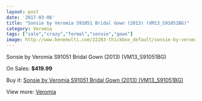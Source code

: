 ```yaml
---
layout: post
date: '2017-03-06'
title: "Sonsie by Veromia S91051 Bridal Gown (2013) (VM13_S91051BG)"
category: Veromia
tags: ["sale","crazy","formal","sonsie","gown"]
image: http://www.benemulti.com/22283-thickbox_default/sonsie-by-veromia-s91051-bridal-gown-2013-vm13s91051bg.jpg
---
```

Sonsie by Veromia S91051 Bridal Gown (2013) (VM13_S91051BG)

On Sales: **$419.99**
<a href="https://www.benemulti.com/en/veromia/8415-sonsie-by-veromia-s91051-bridal-gown-2013-vm13s91051bg.html"><amp-img layout="responsive" width="600" height="600" src="//www.benemulti.com/22283-thickbox_default/sonsie-by-veromia-s91051-bridal-gown-2013-vm13s91051bg.jpg" alt="Sonsie by Veromia S91051 Bridal Gown (2013) (VM13_S91051BG) 0" /></a>
<a href="https://www.benemulti.com/en/veromia/8415-sonsie-by-veromia-s91051-bridal-gown-2013-vm13s91051bg.html"><amp-img layout="responsive" width="600" height="600" src="//www.benemulti.com/22284-thickbox_default/sonsie-by-veromia-s91051-bridal-gown-2013-vm13s91051bg.jpg" alt="Sonsie by Veromia S91051 Bridal Gown (2013) (VM13_S91051BG) 1" /></a>

Buy it: [Sonsie by Veromia S91051 Bridal Gown (2013) (VM13_S91051BG)](https://www.benemulti.com/en/veromia/8415-sonsie-by-veromia-s91051-bridal-gown-2013-vm13s91051bg.html "Sonsie by Veromia S91051 Bridal Gown (2013) (VM13_S91051BG)")

View more: [Veromia](https://www.benemulti.com/en/69-veromia "Veromia")